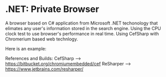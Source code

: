 #  .NET: Private Browser


A browser based on C# application from Microsoft .NET techonology that elimates any user's information stored in the search engine. Using the CPU clock test to use browser's performance in real time. Using CefSharp with Chromerium based web technlogy.



Here is an example: 






References and Builds:
CefSharp --> https://bitbucket.org/chromiumembedded/cef
ReSharper --> https://www.jetbrains.com/resharper/


